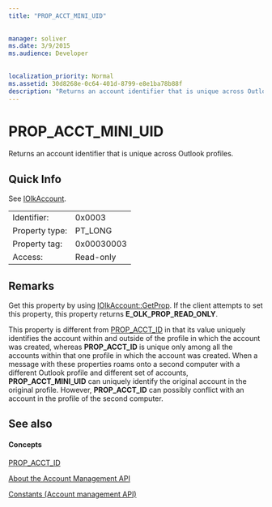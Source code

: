 ```yaml
---
title: "PROP_ACCT_MINI_UID"
 
 
manager: soliver
ms.date: 3/9/2015
ms.audience: Developer
 
 
localization_priority: Normal
ms.assetid: 30d8268e-0c64-401d-8799-e8e1ba78b88f
description: "Returns an account identifier that is unique across Outlook profiles."
---
```


# PROP_ACCT_MINI_UID

Returns an account identifier that is unique across Outlook profiles.
  
## Quick Info

See [IOlkAccount](iolkaccount.md).
  
|||
|:-----|:-----|
|Identifier:  <br/> |0x0003  <br/> |
|Property type:  <br/> |PT_LONG  <br/> |
|Property tag:  <br/> |0x00030003  <br/> |
|Access:  <br/> |Read-only  <br/> |
   
## Remarks

Get this property by using [IOlkAccount::GetProp](iolkaccount-getprop.md). If the client attempts to set this property, this property returns **E_OLK_PROP_READ_ONLY**. 
  
This property is different from [PROP_ACCT_ID](prop_acct_id.md) in that its value uniquely identifies the account within and outside of the profile in which the account was created, whereas **PROP_ACCT_ID** is unique only among all the accounts within that one profile in which the account was created. When a message with these properties roams onto a second computer with a different Outlook profile and different set of accounts, **PROP_ACCT_MINI_UID** can uniquely identify the original account in the original profile. However, **PROP_ACCT_ID** can possibly conflict with an account in the profile of the second computer. 
  
## See also

#### Concepts

[PROP_ACCT_ID](prop_acct_id.md)
  
[About the Account Management API](about-the-account-management-api.md)
  
[Constants (Account management API)](constants-account-management-api.md)

